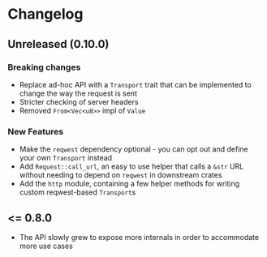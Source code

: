 # Changelog

## Unreleased (0.10.0)

### Breaking changes

* Replace ad-hoc API with a `Transport` trait that can be implemented to change the way the request is sent
* Stricter checking of server headers
* Removed `From<Vec<u8>>` impl of `Value`

### New Features

* Make the `reqwest` dependency optional - you can opt out and define your own `Transport` instead
* Add `Request::call_url`, an easy to use helper that calls a `&str` URL without needing to depend on `reqwest` in downstream crates
* Add the `http` module, containing a few helper methods for writing custom reqwest-based `Transport`s

## <= 0.8.0

* The API slowly grew to expose more internals in order to accommodate more use cases
